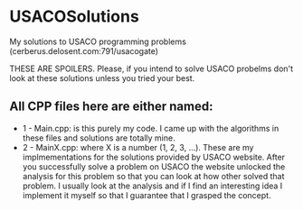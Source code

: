 USACOSolutions
==============

My solutions to USACO programming problems (cerberus.delosent.com:791/usacogate)

THESE ARE SPOILERS. Please, if you intend to solve USACO probelms don't look at these solutions unless you tried your best.

All CPP files here are either named:
------------------------------------
* 1 - Main.cpp: is this purely my code. I came up with the algorithms in these files and solutions are totally mine.
* 2 - MainX.cpp: where X is a number (1, 2, 3, ...). These are my implmementations for the solutions provided by USACO website. After you successfully solve a problem on USACO the website unlocked the analysis for this problem so that you can look at how other solved that problem. I usually look at the analysis and if I find an interesting idea I implement it myself so that I guarantee that I grasped the concept.
